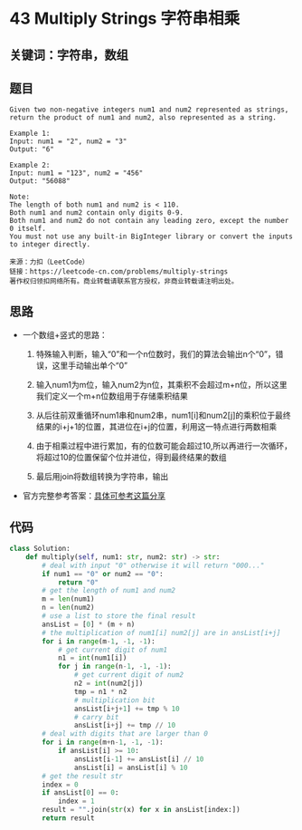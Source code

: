 # 43 Multiply Strings 字符串相乘

## 关键词：字符串，数组

## 题目

``` Text
Given two non-negative integers num1 and num2 represented as strings, return the product of num1 and num2, also represented as a string.

Example 1:
Input: num1 = "2", num2 = "3"
Output: "6"

Example 2:
Input: num1 = "123", num2 = "456"
Output: "56088"

Note:
The length of both num1 and num2 is < 110.
Both num1 and num2 contain only digits 0-9.
Both num1 and num2 do not contain any leading zero, except the number 0 itself.
You must not use any built-in BigInteger library or convert the inputs to integer directly.

来源：力扣（LeetCode）
链接：https://leetcode-cn.com/problems/multiply-strings
著作权归领扣网络所有。商业转载请联系官方授权，非商业转载请注明出处。
```

## 思路

* 一个数组+竖式的思路：

  1. 特殊输入判断，输入“0”和一个n位数时，我们的算法会输出n个“0”，错误，这里手动输出单个“0”

  2. 输入num1为m位，输入num2为n位，其乘积不会超过m+n位，所以这里我们定义一个m+n位数组用于存储乘积结果

  3. 从后往前双重循环num1串和num2串，num1[i]和num2[j]的乘积位于最终结果的i+j+1的位置，其进位在i+j的位置，利用这一特点进行两数相乘
  4. 由于相乘过程中进行累加，有的位数可能会超过10,所以再进行一次循环，将超过10的位置保留个位并进位，得到最终结果的数组
  5. 最后用join将数组转换为字符串，输出

* 官方完整参考答案：[具体可参考这篇分享](https://leetcode-cn.com/problems/multiply-strings/solution/zi-fu-chuan-xiang-cheng-by-leetcode-solution/)

## 代码

``` Python
class Solution:
    def multiply(self, num1: str, num2: str) -> str:
        # deal with input "0" otherwise it will return "000..."
        if num1 == "0" or num2 == "0":
            return "0"
        # get the length of num1 and num2
        m = len(num1)
        n = len(num2)
        # use a list to store the final result
        ansList = [0] * (m + n)
        # the multiplication of num1[i] num2[j] are in ansList[i+j]
        for i in range(m-1, -1, -1):
            # get current digit of num1
            n1 = int(num1[i])
            for j in range(n-1, -1, -1):
                # get current digit of num2
                n2 = int(num2[j])
                tmp = n1 * n2
                # multiplication bit
                ansList[i+j+1] += tmp % 10
                # carry bit
                ansList[i+j] += tmp // 10
        # deal with digits that are larger than 0
        for i in range(m+n-1, -1, -1):
            if ansList[i] >= 10:
                ansList[i-1] += ansList[i] // 10
                ansList[i] = ansList[i] % 10
        # get the result str
        index = 0
        if ansList[0] == 0:
            index = 1
        result = "".join(str(x) for x in ansList[index:])
        return result
```



